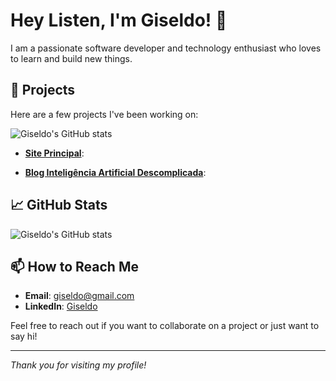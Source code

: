 # Hey Listen, I'm Giseldo! 👋

I am a passionate software developer and technology enthusiast who loves to learn and build new things. 

## 🚀 Projects

Here are a few projects I've been working on:

![Giseldo's GitHub stats](https://github-readme-stats.vercel.app/api?username=giseldo&show_icons=true&theme=radical)

- **[Site Principal](https://giseldo.github.io)**: 

- **[Blog Inteligência Artificial Descomplicada](https://giseldo.hashnode.dev)**: 

## 📈 GitHub Stats

![Giseldo's GitHub stats](https://github-readme-stats.vercel.app/api?username=giseldo&show_icons=true&theme=radical)

## 📫 How to Reach Me

- **Email**: [giseldo@gmail.com](mailto:giseldo@gmail.com)
- **LinkedIn**: [Giseldo](https://linkedin.com/in/giseldo)

Feel free to reach out if you want to collaborate on a project or just want to say hi!

---

*Thank you for visiting my profile!*
